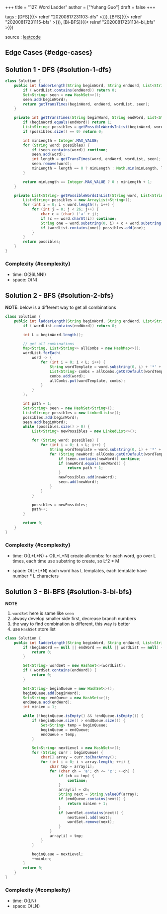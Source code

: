 +++
title = "127. Word Ladder"
author = ["Yuhang Guo"]
draft = false
+++

tags
: [DFS]({{< relref "20200817231103-dfs" >}}), [BFS]({{< relref "20200817231115-bfs" >}}), [Bi-BFS]({{< relref "20200817231134-bi_bfs" >}})

source
: [leetcode](https://leetcode.com/problems/word-ladder/)


## Edge Cases {#edge-cases}


## Solution 1 - DFS {#solution-1-dfs}

```java
class Solution {
    public int ladderLength(String beginWord, String endWord, List<String> wordList) {
        if (!wordList.contains(endWord)) return 0;
        Set<String> seen = new HashSet<>();
        seen.add(beginWord);
        return getTransTimes(beginWord, endWord, wordList, seen);
    }

    private int getTransTimes(String beginWord, String endWord, List<String> wordList, Set<String> seen) {
        if (beginWord.equals(endWord)) return 1;
        List<String> possibles = getPossibleWordsInList(beginWord, wordList);
        if (possibles.size() == 0) return 0;

        int minLength = Integer.MAX_VALUE;
        for (String word: possibles) {
            if (seen.contains(word)) continue;
            seen.add(word);
            int length = getTransTimes(word, endWord, wordList, seen);
            seen.remove(word);
            minLength = length == 0 ? minLength : Math.min(minLength, length);
        }

        return minLength == Integer.MAX_VALUE ? 0 : minLength + 1;
    }

    private List<String> getPossibleWordsInList(String word, List<String> wordList) {
        List<String> possibles = new ArrayList<String>();
        for (int i = 0; i < word.length(); i++) {
            for (int j = 0; j < 26; j++) {
                char c = (char) ('a' + j);
                if (c == word.charAt(i)) continue;
                String one = word.substring(0, i) + c + word.substring(i + 1, word.length());
                if (wordList.contains(one)) possibles.add(one);
            }
        }
        return possibles;
    }
}
```


### Complexity {#complexity}

-   time: O(26LNN!)
-   space: O(N)


## Solution 2 - BFS {#solution-2-bfs}

**NOTE**: below is a different way to get all combinations

```java
class Solution {
    public int ladderLength(String beginWord, String endWord, List<String> wordList) {
        if (!wordList.contains(endWord)) return 0;

        int L = beginWord.length();

        // get all combinations
        Map<String, List<String>> allCombs = new HashMap<>();
        wordList.forEach(
            word -> {
                for (int i = 0; i < L; i++) {
                    String wordTemplate = word.substring(0, i) + '*' + word.substring(i + 1, L);
                    List<String> combs = allCombs.getOrDefault(wordTemplate, new ArrayList<>());
                    combs.add(word);
                    allCombs.put(wordTemplate, combs);
                }
            }
        );

        int path = 1;
        Set<String> seen = new HashSet<String>();
        List<String> possibles = new LinkedList<>();
        possibles.add(beginWord);
        seen.add(beginWord);
        while (possibles.size() > 0) {
            List<String> newPossibles = new LinkedList<>();

            for (String word: possibles) {
                for (int i = 0; i < L; i++) {
                    String wordTemplate = word.substring(0, i) + '*' + word.substring(i + 1, L);
                    for (String newWord: allCombs.getOrDefault(wordTemplate, new ArrayList<>())) {
                        if (seen.contains(newWord)) continue;
                        if (newWord.equals(endWord)) {
                            return path + 1;
                        }
                        newPossibles.add(newWord);
                        seen.add(newWord);
                    }
                }
            }

            possibles = newPossibles;
            path++;
        }

        return 0;
    }
}
```


### Complexity {#complexity}

-   time: O(L\*L\*N) + O(L\*L\*N)
    create allcombs: for each word, go over L times, each time use substring to create, so L^2 \* M

-   space: O(L\*L\*N)
    each word has L templates, each template have number \* L characters


## Solution 3 - Bi-BFS {#solution-3-bi-bfs}

****NOTE****

1.  `wordSet` here is same like `seen`
2.  alwasy develop smaller side first, decrease branch numbers
3.  the way to find combination is different, this way is better
4.  use `HashSet` store list

<!--listend-->

```java
class Solution {
    public int ladderLength(String beginWord, String endWord, List<String> wordList) {
        if (beginWord == null || endWord == null || wordList == null) {
            return 0;
        }

        Set<String> wordSet = new HashSet<>(wordList);
        if (!wordSet.contains(endWord)) {
            return 0;
        }

        Set<String> beginQueue = new HashSet<>();
        beginQueue.add(beginWord);
        Set<String> endQueue = new HashSet<>();
        endQueue.add(endWord);
        int minLen = 1;

        while (!beginQueue.isEmpty() && !endQueue.isEmpty()) {
            if (beginQueue.size() > endQueue.size()) {
                Set<String> temp = beginQueue;
                beginQueue = endQueue;
                endQueue = temp;
            }

            Set<String> nextLevel = new HashSet<>();
            for (String curr : beginQueue) {
                char[] array = curr.toCharArray();
                for (int i = 0; i < array.length; ++i) {
                    char tmp = array[i];
                    for (char ch = 'a'; ch <= 'z'; ++ch) {
                        if (ch == tmp) {
                            continue;
                        }
                        array[i] = ch;
                        String next = String.valueOf(array);
                        if (endQueue.contains(next)) {
                            return minLen + 1;
                        }
                        if (wordSet.contains(next)) {
                            nextLevel.add(next);
                            wordSet.remove(next);
                        }
                    }
                    array[i] = tmp;
                }
            }

            beginQueue = nextLevel;
            ++minLen;
        }
        return 0;
    }
}
```


### Complexity {#complexity}

-   time: O(LN)
-   space: O(LN)
